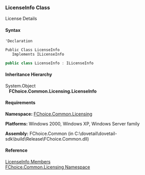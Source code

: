 ﻿### LicenseInfo Class

License Details

#### Syntax

```vbnet
'Declaration

Public Class LicenseInfo 
   Implements ILicenseInfo 
```

```csharp
public class LicenseInfo : ILicenseInfo  
```

#### Inheritance Hierarchy

System.Object  
   **FChoice.Common.Licensing.LicenseInfo**  

#### Requirements

**Namespace:** [FChoice.Common.Licensing](FChoice.Common~FChoice.Common.Licensing_namespace.md)

**Platforms:** Windows 2000, Windows XP, Windows Server family

**Assembly:** FChoice.Common (in C:\\dovetail\\dovetail-sdk\\build\\Release\\FChoice.Common.dll)

#### Reference

[LicenseInfo Members](FChoice.Common~FChoice.Common.Licensing.LicenseInfo_members.md)  
[FChoice.Common.Licensing Namespace](FChoice.Common~FChoice.Common.Licensing_namespace.md)